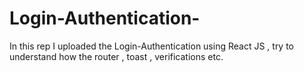 # Login-Authentication-
In this rep I uploaded the Login-Authentication using React JS , try to understand how the router , toast  , verifications etc.
